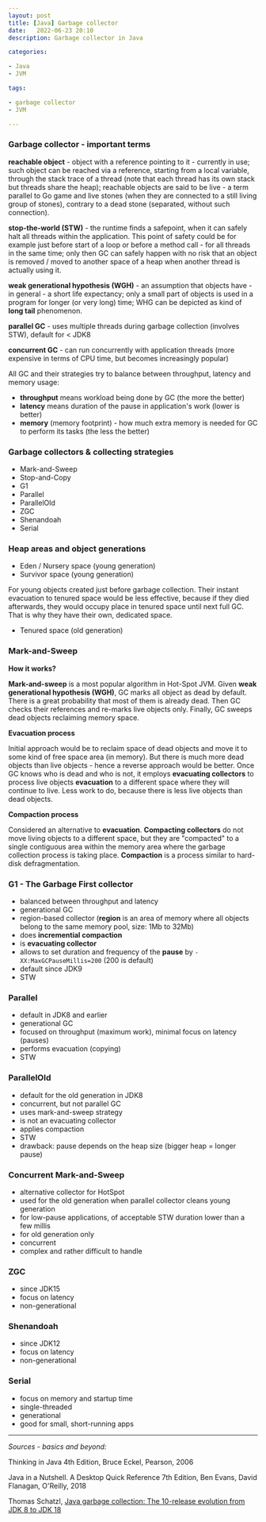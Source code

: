 ```yaml
---
layout: post
title: [Java] Garbage collector
date:   2022-06-23 20:10
description: Garbage collector in Java

categories:

- Java
- JVM

tags:

- garbage collector
- JVM

---
```


### Garbage collector - important terms

**reachable object** - object with a reference pointing to it - currently in use; 
such object can be reached via a reference, starting from a local variable, through the stack trace of a thread (note that each thread
has its own stack but threads share the heap); reachable objects are said to be live - a term parallel to Go game and live stones
(when they are connected to a still living group of stones), contrary to a dead stone (separated, without such connection).

**stop-the-world (STW)** - the runtime finds a safepoint, when it can safely halt all threads within the application.
This point of safety could be for example just before start of a loop or before a method call - 
for all threads in the same time; only then GC can safely happen with no risk that
an object is removed / moved to another space of a heap when another thread is actually using it.

**weak generational hypothesis (WGH)** - an assumption that objects have - in general - a short life expectancy;
only a small part of objects is used in a program for longer (or very long) time; WHG can be depicted as kind of 
**long tail** phenomenon.

**parallel GC**  - uses multiple threads during garbage collection (involves STW), default for < JDK8 

**concurrent GC** - can run concurrently with application threads (more expensive in terms of CPU time, but becomes increasingly popular)

All GC and their strategies try to balance between throughput, latency and memory usage:
- **throughput** means workload being done by GC (the more the better)
- **latency** means duration of the pause in application's work (lower is better)
- **memory** (memory footprint) - how much extra memory is needed for GC to perform its tasks (the less the better)


### Garbage collectors & collecting strategies

- Mark-and-Sweep
- Stop-and-Copy
- G1
- Parallel
- ParallelOld
- ZGC
- Shenandoah
- Serial

### Heap areas and object generations

- Eden / Nursery space (young generation)
- Survivor space (young generation)

For young objects created just before garbage collection. Their instant evacuation to tenured space would be less effective,
because if they died afterwards, they would occupy place in tenured space until next full GC. 
That is why they have their own, dedicated space.

- Tenured space (old generation)

### Mark-and-Sweep

**How it works?**

**Mark-and-sweep** is a most popular algorithm in Hot-Spot JVM. Given **weak generational hypothesis (WGH)**, GC marks all object as dead by default.
There is a great probability that most of them is already dead. Then GC checks their references and re-marks live objects only. 
Finally, GC sweeps dead objects reclaiming memory space. 

**Evacuation process**

Initial approach would be to reclaim space of dead objects and move it to some kind of free space area (in memory).
But there is much more dead objects than live objects - hence a reverse approach would be better.
Once GC knows who is dead and who is not, it employs **evacuating collectors** to process live objects **evacuation**
to a different space where they will continue to live. Less work to do, because there is less live objects than dead objects.

**Compaction process**

Considered an alternative to **evacuation**. **Compacting collectors** do not move living objects to a different space,
but they are "compacted" to a single contiguous area within the memory area where the garbage collection process
is taking place. **Compaction** is a process similar to hard-disk defragmentation.

### G1 - The Garbage First collector

- balanced between throughput and latency
- generational GC
- region-based collector (**region** is an area of memory where all objects belong to the same memory pool, size: 1Mb to 32Mb)
- does **incremential compaction**
- is **evacuating collector**
- allows to set duration and frequency of the **pause** by ```-XX:MaxGCPauseMillis=200``` (200 is default)
- default since JDK9
- STW

### Parallel

- default in JDK8 and earlier
- generational GC
- focused on throughput (maximum work), minimal focus on latency (pauses)
- performs evacuation (copying)
- STW


### ParallelOld

- default for the old generation in JDK8
- concurrent, but not parallel GC
- uses mark-and-sweep strategy
- is not an evacuating collector
- applies compaction
- STW
- drawback: pause depends on the heap size (bigger heap = longer pause)

### Concurrent Mark-and-Sweep

- alternative collector for HotSpot
- used for the old generation when parallel collector cleans young generation
- for low-pause applications, of acceptable STW duration lower than a few millis
- for old generation only
- concurrent
- complex and rather difficult to handle

### ZGC

- since JDK15
- focus on latency
- non-generational

### Shenandoah

- since JDK12
- focus on latency
- non-generational

### Serial

- focus on memory and startup time
- single-threaded
- generational
- good for small, short-running apps

---

*Sources - basics and beyond:*

Thinking in Java 4th Edition, Bruce Eckel, Pearson, 2006

Java in a Nutshell. A Desktop Quick Reference 7th Edition, Ben Evans, David Flanagan, O'Reilly, 2018

Thomas Schatzl, [Java garbage collection: The 10-release evolution from JDK 8 to JDK 18](https://blogs.oracle.com/javamagazine/post/java-garbage-collectors-evolution)

